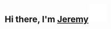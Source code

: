 <h1 align="center">Hi there, I'm <a href="https://github.com/jeremiey">Jeremy<a><img src="https://github.com/Kathryn-Jie/Kathryn-Jie/blob/main/wave.gif" width="60px"/></h1>

<!--
**jeremiey/jeremiey** is a ✨ _special_ ✨ repository because its `README.md` (this file) appears on your GitHub profile.

Here are some ideas to get you started:

- 🔭 I’m currently working on ...
- 🌱 I’m currently learning ...
- 👯 I’m looking to collaborate on ...
- 🤔 I’m looking for help with ...
- 💬 Ask me about ...
- 📫 How to reach me: ...
- 😄 Pronouns: ...
- ⚡ Fun fact: ...
-->
